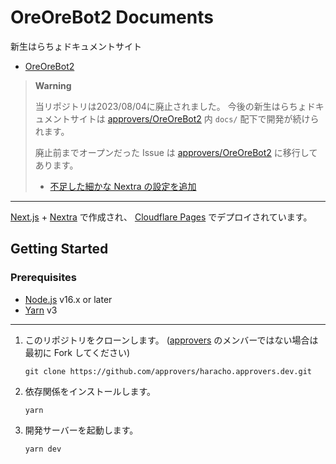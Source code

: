 # OreOreBot2 Documents

新生はらちょドキュメントサイト

- [OreOreBot2](https://github.com/approvers/OreOreBot2)

> **Warning**
>
> 当リポジトリは2023/08/04に廃止されました。
> 今後の新生はらちょドキュメントサイトは [approvers/OreOreBot2](https://github.com/approvers/OreOreBot2) 内 `docs/` 配下で開発が続けられます。
>
> 廃止前までオープンだった Issue は [approvers/OreOreBot2](https://github.com/approvers/OreOreBot2) に移行してあります。
> - [不足した細かな Nextra の設定を追加](https://github.com/approvers/OreOreBot2/issues/934)

---

[Next.js](https://nextjs.org/) + [Nextra](https://nextra.site/) で作成され、 [Cloudflare Pages](https://pages.cloudflare.com/) でデプロイされています。

## Getting Started

### Prerequisites

- [Node.js](https://nodejs.org/) v16.x or later
- [Yarn](https://yarnpkg.com/) v3

---

1. このリポジトリをクローンします。
   ([approvers](https://github.com/approvers) のメンバーではない場合は最初に Fork してください)

   ```shell
   git clone https://github.com/approvers/haracho.approvers.dev.git
   ```

2. 依存関係をインストールします。

   ```shell
   yarn
   ```

3. 開発サーバーを起動します。
   ```shell
   yarn dev
   ```
